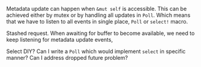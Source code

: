 Metadata update can happen when `&mut self` is accessible. This can be achieved either by mutex or by handling all
updates in `Poll`. Which means that we have to listen to all events in single place, `Poll` or `select!` macro.

Stashed request.
When awaiting for buffer to become available, we need to keep listening for metadata update events, 

Select DIY?
Can I write a `Poll` which would implement `select` in specific manner? Can I address dropped future problem?